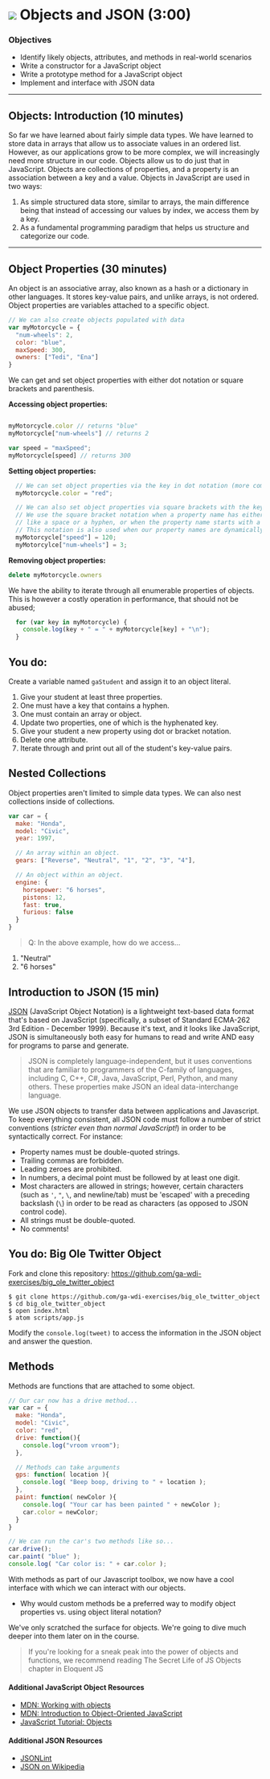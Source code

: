 # ![](https://ga-dash.s3.amazonaws.com/production/assets/logo-9f88ae6c9c3871690e33280fcf557f33.png) Objects and JSON (3:00)

### Objectives

- Identify likely objects, attributes, and methods in real-world scenarios
- Write a constructor for a JavaScript object
- Write a prototype method for a JavaScript object
- Implement and interface with JSON data


---
<a name = "opening"></a>

## Objects: Introduction (10 minutes)
So far we have learned about fairly simple data types. We have learned to store data in arrays that allow us to associate values in an ordered list. However, as our applications grow to be more complex, we will increasingly need more structure in our code. Objects allow us to do just that in JavaScript. Objects are collections of properties, and a property is an association between a key and a value. Objects in JavaScript are used in two ways:
1. As simple structured data store, similar to arrays, the main difference being that instead of accessing our values by index, we access them by a key.
2. As a fundamental programming paradigm that helps us structure and categorize our code.

---

<a name = "codealong1"></a>

## Object Properties (30 minutes)
An object is an associative array, also known as a hash or a dictionary in other languages. It stores key-value pairs, and unlike arrays, is not ordered. Object properties are variables attached to a specific object.

```js
// We can also create objects populated with data
var myMotorcycle = {
  "num-wheels": 2,
  color: "blue",
  maxSpeed: 300,
  owners: ["Tedi", "Ena"]
}
```

We can get and set object properties with either dot notation or square brackets and parenthesis.

**Accessing object properties:**
```js

myMotorcycle.color // returns "blue"
myMotorcycle["num-wheels"] // returns 2

var speed = "maxSpeed";
myMotorcycle[speed] // returns 300

```

**Setting object properties:**
```js
  // We can set object properties via the key in dot notation (more common for simple scenarios)
  myMotorcycle.color = "red";

  // We can also set object properties via square brackets with the key as a string.
  // We use the square bracket notation when a property name has either a special character
  // like a space or a hyphen, or when the property name starts with a number.
  // This notation is also used when our property names are dynamically determined
  myMotorcycle["speed"] = 120;
  myMotorcylce["num-wheels"] = 3;
```

**Removing object properties:**

```js
delete myMotorcycle.owners
```


We have the ability to iterate through all enumerable properties of objects. This is however a costly operation in performance, that should not be abused;

```js
  for (var key in myMotorcycle) {
    console.log(key + " = " + myMotorcycle[key] + "\n");
  }
```

## You do:

Create a variable named `gaStudent` and assign it to an object literal.

1. Give your student at least three properties.
1. One must have a key that contains a hyphen.
1. One must contain an array or object.
1. Update two properties, one of which is the hyphenated key.
1. Give your student a new property using dot or bracket notation.
1. Delete one attribute.
1. Iterate through and print out all of the student's key-value pairs.


## Nested Collections

Object properties aren't limited to simple data types. We can also nest collections inside of collections.

```js
var car = {
  make: "Honda",
  model: "Civic",
  year: 1997,

  // An array within an object.
  gears: ["Reverse", "Neutral", "1", "2", "3", "4"],

  // An object within an object.
  engine: {
    horsepower: "6 horses",
    pistons: 12,
    fast: true,
    furious: false
  }
}
```

> Q: In the above example, how do we access...

1. "Neutral"
1. "6 horses"


## Introduction to JSON (15 min)
[JSON](http://json.org/) (JavaScript Object Notation) is a lightweight text-based data format that's based on JavaScript (specifically, a subset of Standard ECMA-262 3rd Edition - December 1999). Because it's text, and it looks like JavaScript, JSON is simultaneously both easy for humans to read and write AND easy for programs to parse and generate.

> JSON is completely language-independent, but it uses conventions that are familiar to programmers of the C-family of languages, including C, C++, C#, Java, JavaScript, Perl, Python, and many others. These properties make JSON an ideal data-interchange language.

We use JSON objects to transfer data between applications and Javascript. To keep everything consistent, all JSON code must follow a number of strict conventions (_stricter even than normal JavaScript!_) in order to be syntactically correct. For instance:

- Property names must be double-quoted strings.
- Trailing commas are forbidden.
- Leading zeroes are prohibited.
- In numbers, a decimal point must be followed by at least one digit.
- Most characters are allowed in strings; however, certain characters (such as `'`, `"`, `\`, and newline/tab) must be 'escaped' with a preceding backslash (`\`) in order to be read as characters (as opposed to JSON control code).
- All strings must be double-quoted.
- No comments!

## You do: Big Ole Twitter Object

Fork and clone this repository: https://github.com/ga-wdi-exercises/big_ole_twitter_object

```
$ git clone https://github.com/ga-wdi-exercises/big_ole_twitter_object
$ cd big_ole_twitter_object
$ open index.html
$ atom scripts/app.js
```

Modify the `console.log(tweet)` to access the information in the JSON object and answer the question.


## Methods

Methods are functions that are attached to some object.

```js
// Our car now has a drive method...
var car = {
  make: "Honda",
  model: "Civic",
  color: "red",
  drive: function(){
    console.log("vroom vroom");
  },

  // Methods can take arguments
  gps: function( location ){
    console.log( "Beep boop, driving to " + location );
  },
  paint: function( newColor ){
    console.log( "Your car has been painted " + newColor );
    car.color = newColor;
  }
}

// We can run the car's two methods like so...
car.drive();
car.paint( "blue" );
console.log( "Car color is: " + car.color );
```

With methods as part of our Javascript toolbox, we now have a cool interface with which we can interact with our objects.

- Why would custom methods be a preferred way to modify object properties vs. using object literal notation?

We've only scratched the surface for objects. We're going to dive much deeper into them later on in the course.

>If you're looking for a sneak peak into the power of objects and functions, we recommend reading The Secret Life of JS Objects chapter in Eloquent JS


#### Additional JavaScript Object Resources

- [MDN: Working with objects][1]
- [MDN: Introduction to Object-Oriented JavaScript][2]
- [JavaScript Tutorial: Objects][3]

[1]: https://developer.mozilla.org/en-US/docs/Web/JavaScript/Guide/Working_with_Objects
[2]: https://developer.mozilla.org/en-US/docs/Web/JavaScript/Introduction_to_Object-Oriented_JavaScript
[3]: http://javascript.info/tutorial/objects


#### Additional JSON Resources

- [JSONLint][1]
- [JSON on Wikipedia][2]

[1]: http://jsonlint.com/
[2]: http://en.wikipedia.org/wiki/JSON
